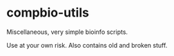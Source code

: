 compbio-utils
=============

Miscellaneous, very simple bioinfo scripts.

Use at your own risk. Also contains old and broken stuff.

